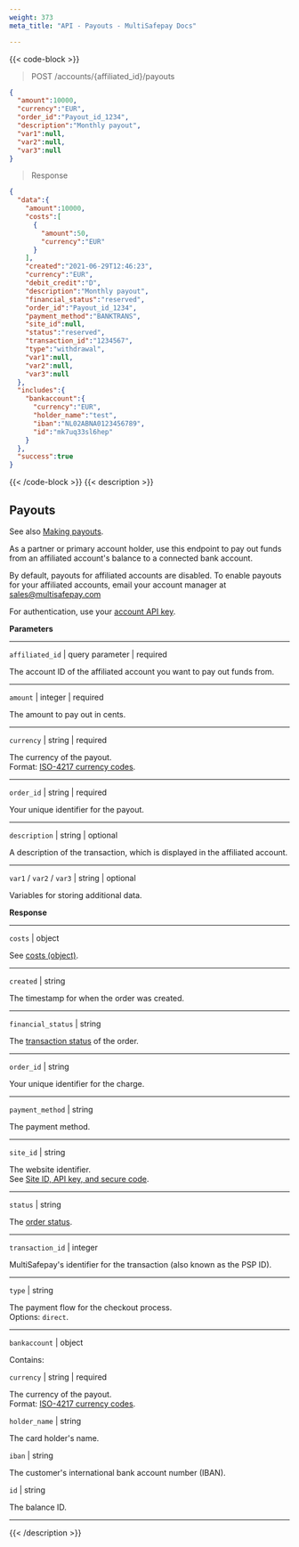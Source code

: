 ```yaml
---
weight: 373
meta_title: "API - Payouts - MultiSafepay Docs"

---
```


{{< code-block >}}

> POST /accounts/{affiliated_id}/payouts

```json 
{
  "amount":10000,
  "currency":"EUR",
  "order_id":"Payout_id_1234",
  "description":"Monthly payout",
  "var1":null,
  "var2":null,
  "var3":null
}
```

> Response

```json
{
  "data":{
    "amount":10000,
    "costs":[
      {
        "amount":50,
        "currency":"EUR"
      }
    ],
    "created":"2021-06-29T12:46:23",
    "currency":"EUR",
    "debit_credit":"D",
    "description":"Monthly payout",
    "financial_status":"reserved",
    "order_id":"Payout_id_1234",
    "payment_method":"BANKTRANS",
    "site_id":null,
    "status":"reserved",
    "transaction_id":"1234567",
    "type":"withdrawal",
    "var1":null,
    "var2":null,
    "var3":null
  },
  "includes":{
    "bankaccount":{
      "currency":"EUR",
      "holder_name":"test",
      "iban":"NL02ABNA0123456789",
      "id":"mk7uq33sl6hep"
    }
  },
  "success":true
}
```

{{< /code-block >}}
{{< description >}}
## Payouts
See also [Making payouts](/account/payouts/).

As a partner or primary account holder, use this endpoint to pay out funds from an affiliated account's balance to a connected bank account. 

By default, payouts for affiliated accounts are disabled. To enable payouts for your affiliated accounts, email your account manager at <sales@multisafepay.com>

For authentication, use your [account API key](/set-up-your-account/site-id-api-key-secure-code/). 

**Parameters**

----------------
`affiliated_id` | query parameter  | required

The account ID of the affiliated account you want to pay out funds from. 

----------------
`amount` | integer | required

The amount to pay out in cents. 

----------------
`currency` | string | required

The currency of the payout.  
Format: [ISO-4217 currency codes](https://www.iso.org/iso-4217-currency-codes.html).

----------------
`order_id` | string | required

Your unique identifier for the payout. 

----------------
`description` | string | optional

A description of the transaction, which is displayed in the affiliated account.

----------------
`var1` / `var2` / `var3` | string | optional

Variables for storing additional data.   

**Response**

----------------
`costs` | object

See [costs (object)](/api/#costs-object).

----------------
`created` | string

The timestamp for when the order was created.

----------------
`financial_status` | string

The [transaction status](/payments/multisafepay-statuses/) of the order.

----------------
`order_id` | string 

Your unique identifier for the charge.

----------------
`payment_method` | string

The payment method.

----------------
`site_id` | string

The website identifier.  
See [Site ID, API key, and secure code](/account/site-id-api-key-secure-code/).

----------------
`status` | string

The [order status](/payments/multisafepay-statuses/).

----------------
`transaction_id` | integer

MultiSafepay's identifier for the transaction (also known as the PSP ID).

----------------
`type` | string 

The payment flow for the checkout process.  
Options: `direct`.

----------------
`bankaccount` | object

Contains:  

`currency` | string | required

The currency of the payout.  
Format: [ISO-4217 currency codes](https://www.iso.org/iso-4217-currency-codes.html).

`holder_name` | string

The card holder's name.

`iban` | string

The customer's international bank account number (IBAN).

`id` | string

The balance ID. 

----------------

{{< /description >}}
